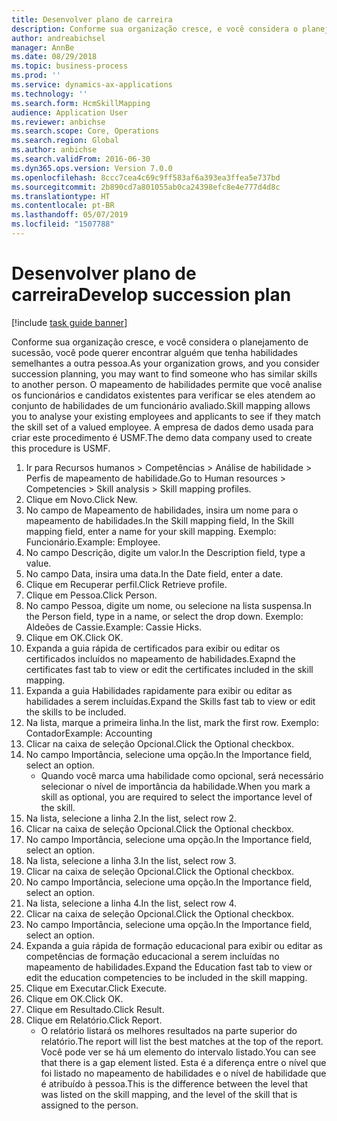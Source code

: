 ```yaml
---
title: Desenvolver plano de carreira
description: Conforme sua organização cresce, e você considera o planejamento de sucessão, você pode querer encontrar alguém que tenha habilidades semelhantes a outra pessoa.
author: andreabichsel
manager: AnnBe
ms.date: 08/29/2018
ms.topic: business-process
ms.prod: ''
ms.service: dynamics-ax-applications
ms.technology: ''
ms.search.form: HcmSkillMapping
audience: Application User
ms.reviewer: anbichse
ms.search.scope: Core, Operations
ms.search.region: Global
ms.author: anbichse
ms.search.validFrom: 2016-06-30
ms.dyn365.ops.version: Version 7.0.0
ms.openlocfilehash: 8ccc7cea4c69c9ff583af6a393ea3ffea5e737bd
ms.sourcegitcommit: 2b890cd7a801055ab0ca24398efc8e4e777d4d8c
ms.translationtype: HT
ms.contentlocale: pt-BR
ms.lasthandoff: 05/07/2019
ms.locfileid: "1507788"
---
```

# <a name="develop-succession-plan"></a><span data-ttu-id="eeae5-103">Desenvolver plano de carreira</span><span class="sxs-lookup"><span data-stu-id="eeae5-103">Develop succession plan</span></span>

[!include [task guide banner](../../includes/task-guide-banner.md)]

<span data-ttu-id="eeae5-104">Conforme sua organização cresce, e você considera o planejamento de sucessão, você pode querer encontrar alguém que tenha habilidades semelhantes a outra pessoa.</span><span class="sxs-lookup"><span data-stu-id="eeae5-104">As your organization grows, and you consider succession planning, you may want to find someone who has similar skills to another person.</span></span>  <span data-ttu-id="eeae5-105">O mapeamento de habilidades permite que você analise os funcionários e candidatos existentes para verificar se eles atendem ao conjunto de habilidades de um funcionário avaliado.</span><span class="sxs-lookup"><span data-stu-id="eeae5-105">Skill mapping allows you to analyse your existing employees and applicants to see if they match the skill set of a valued employee.</span></span> <span data-ttu-id="eeae5-106">A empresa de dados demo usada para criar este procedimento é USMF.</span><span class="sxs-lookup"><span data-stu-id="eeae5-106">The demo data company used to create this procedure is USMF.</span></span>

1. <span data-ttu-id="eeae5-107">Ir para Recursos humanos > Competências > Análise de habilidade > Perfis de mapeamento de habilidade.</span><span class="sxs-lookup"><span data-stu-id="eeae5-107">Go to Human resources > Competencies > Skill analysis > Skill mapping profiles.</span></span>
2. <span data-ttu-id="eeae5-108">Clique em Novo.</span><span class="sxs-lookup"><span data-stu-id="eeae5-108">Click New.</span></span>
3. <span data-ttu-id="eeae5-109">No campo de Mapeamento de habilidades, insira um nome para o mapeamento de habilidades.</span><span class="sxs-lookup"><span data-stu-id="eeae5-109">In the Skill mapping field, In the Skill mapping field, enter a name for your skill mapping.</span></span>  <span data-ttu-id="eeae5-110">Exemplo: Funcionário.</span><span class="sxs-lookup"><span data-stu-id="eeae5-110">Example: Employee.</span></span>
4. <span data-ttu-id="eeae5-111">No campo Descrição, digite um valor.</span><span class="sxs-lookup"><span data-stu-id="eeae5-111">In the Description field, type a value.</span></span>
5. <span data-ttu-id="eeae5-112">No campo Data, insira uma data.</span><span class="sxs-lookup"><span data-stu-id="eeae5-112">In the Date field, enter a date.</span></span>
6. <span data-ttu-id="eeae5-113">Clique em Recuperar perfil.</span><span class="sxs-lookup"><span data-stu-id="eeae5-113">Click Retrieve profile.</span></span>
7. <span data-ttu-id="eeae5-114">Clique em Pessoa.</span><span class="sxs-lookup"><span data-stu-id="eeae5-114">Click Person.</span></span>
8. <span data-ttu-id="eeae5-115">No campo Pessoa, digite um nome, ou selecione na lista suspensa.</span><span class="sxs-lookup"><span data-stu-id="eeae5-115">In the Person field, type in a name, or select the drop down.</span></span>  <span data-ttu-id="eeae5-116">Exemplo: Aldeões de Cassie.</span><span class="sxs-lookup"><span data-stu-id="eeae5-116">Example: Cassie Hicks.</span></span>
9. <span data-ttu-id="eeae5-117">Clique em OK.</span><span class="sxs-lookup"><span data-stu-id="eeae5-117">Click OK.</span></span>
10. <span data-ttu-id="eeae5-118">Expanda a guia rápida de certificados para exibir ou editar os certificados incluídos no mapeamento de habilidades.</span><span class="sxs-lookup"><span data-stu-id="eeae5-118">Exapnd the certificates fast tab to view or edit the certificates included in the skill mapping.</span></span>
11. <span data-ttu-id="eeae5-119">Expanda a guia Habilidades rapidamente para exibir ou editar as habilidades a serem incluídas.</span><span class="sxs-lookup"><span data-stu-id="eeae5-119">Expand the Skills fast tab to view or edit the skills to be included.</span></span>
12. <span data-ttu-id="eeae5-120">Na lista, marque a primeira linha.</span><span class="sxs-lookup"><span data-stu-id="eeae5-120">In the list, mark the first row.</span></span>  <span data-ttu-id="eeae5-121">Exemplo: Contador</span><span class="sxs-lookup"><span data-stu-id="eeae5-121">Example:  Accounting</span></span>
13. <span data-ttu-id="eeae5-122">Clicar na caixa de seleção Opcional.</span><span class="sxs-lookup"><span data-stu-id="eeae5-122">Click the Optional checkbox.</span></span>
14. <span data-ttu-id="eeae5-123">No campo Importância, selecione uma opção.</span><span class="sxs-lookup"><span data-stu-id="eeae5-123">In the Importance field, select an option.</span></span>
    * <span data-ttu-id="eeae5-124">Quando você marca uma habilidade como opcional, será necessário selecionar o nível de importância da habilidade.</span><span class="sxs-lookup"><span data-stu-id="eeae5-124">When you mark a skill as optional, you are required to select the importance level of the skill.</span></span>  
15. <span data-ttu-id="eeae5-125">Na lista, selecione a linha 2.</span><span class="sxs-lookup"><span data-stu-id="eeae5-125">In the list, select row 2.</span></span>
16. <span data-ttu-id="eeae5-126">Clicar na caixa de seleção Opcional.</span><span class="sxs-lookup"><span data-stu-id="eeae5-126">Click the Optional checkbox.</span></span>
17. <span data-ttu-id="eeae5-127">No campo Importância, selecione uma opção.</span><span class="sxs-lookup"><span data-stu-id="eeae5-127">In the Importance field, select an option.</span></span>
18. <span data-ttu-id="eeae5-128">Na lista, selecione a linha 3.</span><span class="sxs-lookup"><span data-stu-id="eeae5-128">In the list, select row 3.</span></span>
19. <span data-ttu-id="eeae5-129">Clicar na caixa de seleção Opcional.</span><span class="sxs-lookup"><span data-stu-id="eeae5-129">Click the Optional checkbox.</span></span>
20. <span data-ttu-id="eeae5-130">No campo Importância, selecione uma opção.</span><span class="sxs-lookup"><span data-stu-id="eeae5-130">In the Importance field, select an option.</span></span>
21. <span data-ttu-id="eeae5-131">Na lista, selecione a linha 4.</span><span class="sxs-lookup"><span data-stu-id="eeae5-131">In the list, select row 4.</span></span>
22. <span data-ttu-id="eeae5-132">Clicar na caixa de seleção Opcional.</span><span class="sxs-lookup"><span data-stu-id="eeae5-132">Click the Optional checkbox.</span></span>
23. <span data-ttu-id="eeae5-133">No campo Importância, selecione uma opção.</span><span class="sxs-lookup"><span data-stu-id="eeae5-133">In the Importance field, select an option.</span></span>
24. <span data-ttu-id="eeae5-134">Expanda a guia rápida de formação educacional para exibir ou editar as competências de formação educacional a serem incluídas no mapeamento de habilidades.</span><span class="sxs-lookup"><span data-stu-id="eeae5-134">Expand the Education fast tab to view or edit the education competencies to be included in the skill mapping.</span></span>
25. <span data-ttu-id="eeae5-135">Clique em Executar.</span><span class="sxs-lookup"><span data-stu-id="eeae5-135">Click Execute.</span></span>
26. <span data-ttu-id="eeae5-136">Clique em OK.</span><span class="sxs-lookup"><span data-stu-id="eeae5-136">Click OK.</span></span>
27. <span data-ttu-id="eeae5-137">Clique em Resultado.</span><span class="sxs-lookup"><span data-stu-id="eeae5-137">Click Result.</span></span>
28. <span data-ttu-id="eeae5-138">Clique em Relatório.</span><span class="sxs-lookup"><span data-stu-id="eeae5-138">Click Report.</span></span>
    * <span data-ttu-id="eeae5-139">O relatório listará os melhores resultados na parte superior do relatório.</span><span class="sxs-lookup"><span data-stu-id="eeae5-139">The report will list the best matches at the top of the report.</span></span>  <span data-ttu-id="eeae5-140">Você pode ver se há um elemento do intervalo listado.</span><span class="sxs-lookup"><span data-stu-id="eeae5-140">You can see that there is a gap element listed.</span></span>  <span data-ttu-id="eeae5-141">Esta é a diferença entre o nível que foi listado no mapeamento de habilidades e o nível de habilidade que é atribuído à pessoa.</span><span class="sxs-lookup"><span data-stu-id="eeae5-141">This is the difference between the level that was listed on the skill mapping, and the level of the skill that is assigned to the person.</span></span>  

